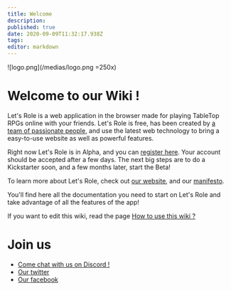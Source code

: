 ```yaml
---
title: Welcome
description: 
published: true
date: 2020-09-09T11:32:17.938Z
tags: 
editor: markdown
---
```


![logo.png](/medias/logo.png =250x)

# Welcome to our Wiki !
Let's Role is a web application in the browser made for playing TableTop RPGs online with your friends. Let's Role is free, has been created by [a team of passionate people](/en/staff), and use the latest web technology to bring a easy-to-use website as well as powerful features.

Right now Let's Role is in Alpha, and you can [register here](https://alpha.lets-role.com/register). Your account should be accepted after a few days. The next big steps are to do a Kickstarter soon, and a few months later, start the Beta!

To learn more about Let's Role, check out [our website](https://lets-role.com), and our [manifesto](https://www.lets-role.com/manifesto).

You'll find here all the documentation you need to start on Let's Role and take advantage of all the features of the app!

If you want to edit this wiki, read the page [How to use this wiki ?](/en/how-to-use-this-wiki)

# Join us
- [Come chat with us on Discord !](https://discord.gg/m5cqTwa)
- [Our twitter](https://twitter.com/LetsRoleRPG)
- [Our facebook](https://www.facebook.com/LetsRoleRPG)